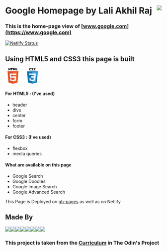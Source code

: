 # Google Homepage by Lali Akhil Raj <img align="right" src="https://visitor-badge.laobi.icu/badge?page_id=Lalisfeed.google-homepage" />

### This is the home-page view of [www.google.com](https://www.google.com)

[![Netlify Status](https://api.netlify.com/api/v1/badges/6ee14620-690b-42c6-80e6-13dc4c7d5ab6/deploy-status)](https://googlex.netlify.app) 

## Using HTML5 and CSS3 this page is built

<code><img height="50" src="https://raw.githubusercontent.com/github/explore/80688e429a7d4ef2fca1e82350fe8e3517d3494d/topics/html/html.png"></code>&nbsp;&nbsp;
<code><img height="50" src="https://raw.githubusercontent.com/github/explore/80688e429a7d4ef2fca1e82350fe8e3517d3494d/topics/css/css.png"></code>&nbsp;&nbsp;

#### For HTML5 : (I've used)

  - header
  - divs
  - center
  - form
  - footer

#### For CSS3 : (I've used)

  - flexbox
  - media queries

#### What are available on this page

  - Google Search
  - Google Doodles
  - Google Image Search
  - Google Advanced Search
  
This Page is Deployed on [gh-pages](https://lalisfeed.github.io/google-homepage) as well as on Netlify

## Made By

[![](https://sourcerer.io/fame/Lalisfeed/Lalisfeed/google-homepage/images/0)](https://sourcerer.io/fame/Lalisfeed/Lalisfeed/google-homepage/links/0)[![](https://sourcerer.io/fame/Lalisfeed/Lalisfeed/google-homepage/images/1)](https://sourcerer.io/fame/Lalisfeed/Lalisfeed/google-homepage/links/1)[![](https://sourcerer.io/fame/Lalisfeed/Lalisfeed/google-homepage/images/2)](https://sourcerer.io/fame/Lalisfeed/Lalisfeed/google-homepage/links/2)[![](https://sourcerer.io/fame/Lalisfeed/Lalisfeed/google-homepage/images/3)](https://sourcerer.io/fame/Lalisfeed/Lalisfeed/google-homepage/links/3)[![](https://sourcerer.io/fame/Lalisfeed/Lalisfeed/google-homepage/images/4)](https://sourcerer.io/fame/Lalisfeed/Lalisfeed/google-homepage/links/4)[![](https://sourcerer.io/fame/Lalisfeed/Lalisfeed/google-homepage/images/5)](https://sourcerer.io/fame/Lalisfeed/Lalisfeed/google-homepage/links/5)[![](https://sourcerer.io/fame/Lalisfeed/Lalisfeed/google-homepage/images/6)](https://sourcerer.io/fame/Lalisfeed/Lalisfeed/google-homepage/links/6)[![](https://sourcerer.io/fame/Lalisfeed/Lalisfeed/google-homepage/images/7)](https://sourcerer.io/fame/Lalisfeed/Lalisfeed/google-homepage/links/7) 

### This project is taken from the [Curriculum](https://www.theodinproject.com/courses/web-development-101/lessons/html-css) in The Odin's Project

